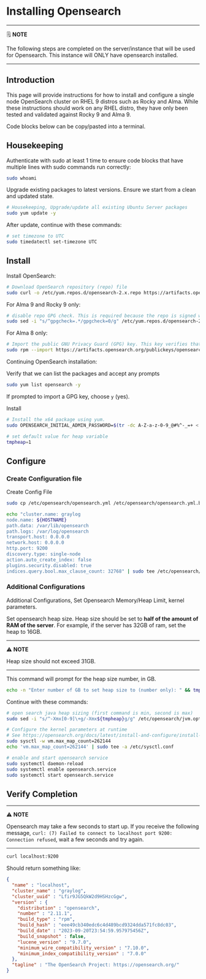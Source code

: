 # Installing Opensearch

---
🗒️ **NOTE**

The following steps are completed on the server/instance that will be used for Opensearch. This instance will ONLY have opensearch installed.

---

## Introduction

This page will provide instructions for how to install and configure a single node OpenSearch cluster on RHEL 9 distros such as Rocky and Alma. While these instructions should work on any RHEL distro, they have only been tested and validated against Rocky 9 and Alma 9.

Code blocks below can be copy/pasted into a terminal.

## Housekeeping

Authenticate with sudo at least 1 time to ensure code blocks that have multiple lines with sudo commands run correctly:

```sh
sudo whoami

```

Upgrade existing packages to latest versions. Ensure we start from a clean and updated state.

```sh
# Housekeeping, Upgrade/update all existing Ubuntu Server packages
sudo yum update -y
```

After update, continue with these commands:

```sh
# set timezone to UTC
sudo timedatectl set-timezone UTC

```

## Install

Install OpenSearch:
```sh
# Download OpenSearch repository (repo) file
sudo curl -o /etc/yum.repos.d/opensearch-2.x.repo https://artifacts.opensearch.org/releases/bundle/opensearch/2.x/opensearch-2.x.repo

```

For Alma 9 and Rocky 9 only:
```sh
# disable repo GPG check. This is required because the repo is signed with an outdated SHA-1 key which has been deprecated in RHEL9 linix distros.
sudo sed -i "s/^gpgcheck=.*/gpgcheck=0/g" /etc/yum.repos.d/opensearch-2.x.repo

```

For Alma 8 only:
```sh
# Import the public GNU Privacy Guard (GPG) key. This key verifies that your OpenSearch instance is signed. 
sudo rpm --import https://artifacts.opensearch.org/publickeys/opensearch.pgp
```

Continuing OpenSearch installation:

Verify that we can list the packages and accept any prompts
```sh
sudo yum list opensearch -y
```

If prompted to import a GPG key, choose `y` (yes).

Install
```sh
# Install the x64 package using yum.
sudo OPENSEARCH_INITIAL_ADMIN_PASSWORD=$(tr -dc A-Z-a-z-0-9_@#%^-_=+ < /dev/urandom  | head -c${1:-32}) yum -y install opensearch.x86_64

# set default value for heap variable
tmpheap=1

```

## Configure

### Create Configuration file

Create Config File

```sh
sudo cp /etc/opensearch/opensearch.yml /etc/opensearch/opensearch.yml.bak

echo "cluster.name: graylog
node.name: ${HOSTNAME}
path.data: /var/lib/opensearch
path.logs: /var/log/opensearch
transport.host: 0.0.0.0
network.host: 0.0.0.0
http.port: 9200
discovery.type: single-node
action.auto_create_index: false
plugins.security.disabled: true
indices.query.bool.max_clause_count: 32768" | sudo tee /etc/opensearch/opensearch.yml

```

### Additional Configurations

Additional Configurations, Set Opensearch Memory/Heap Limit, kernel parameters.

Set opensearch heap size. Heap size should be set to **half of the amount of RAM of the server**. For example, if the server has 32GB of ram, set the heap to 16GB.

---
⚠️ **NOTE**

Heap size should not exceed 31GB.

---

This command will prompt for the heap size number, in GB.

```sh
echo -n "Enter number of GB to set heap size to (number only): " && tmpheap=$(head -1 </dev/stdin)

```

Continue with these commands:

```sh
# open search java heap sizing (first command is min, second is max)
sudo sed -i "s/^-Xmx[0-9]\+g/-Xmx${tmpheap}g/g" /etc/opensearch/jvm.options && sudo sed -i "s/^-Xms[0-9]\+g/-Xms${tmpheap}g/g" /etc/opensearch/jvm.options

# Configure the kernel parameters at runtime
# See https://opensearch.org/docs/latest/install-and-configure/install-opensearch/index/#important-settings
sudo sysctl -w vm.max_map_count=262144
echo 'vm.max_map_count=262144' | sudo tee -a /etc/sysctl.conf

# enable and start opensearch service
sudo systemctl daemon-reload
sudo systemctl enable opensearch.service
sudo systemctl start opensearch.service

```

## Verify Completion

---
⚠️ **NOTE**

Opensearch may take a few seconds to start up. If you receive the following message, `curl: (7) Failed to connect to localhost port 9200: Connection refused`, wait a few seconds and try again.

---

```sh
curl localhost:9200
```

Should return something like:

```json
{
  "name" : "localhost",
  "cluster_name" : "graylog",
  "cluster_uuid" : "Lfir9JG5QkW2d9HSHzcGgw",
  "version" : {
    "distribution" : "opensearch",
    "number" : "2.11.1",
    "build_type" : "rpm",
    "build_hash" : "eee49cb340edc6c4d489bcd9324dda571fc8dc03",
    "build_date" : "2023-09-20T23:54:59.957975456Z",
    "build_snapshot" : false,
    "lucene_version" : "9.7.0",
    "minimum_wire_compatibility_version" : "7.10.0",
    "minimum_index_compatibility_version" : "7.0.0"
  },
  "tagline" : "The OpenSearch Project: https://opensearch.org/"
}
```
